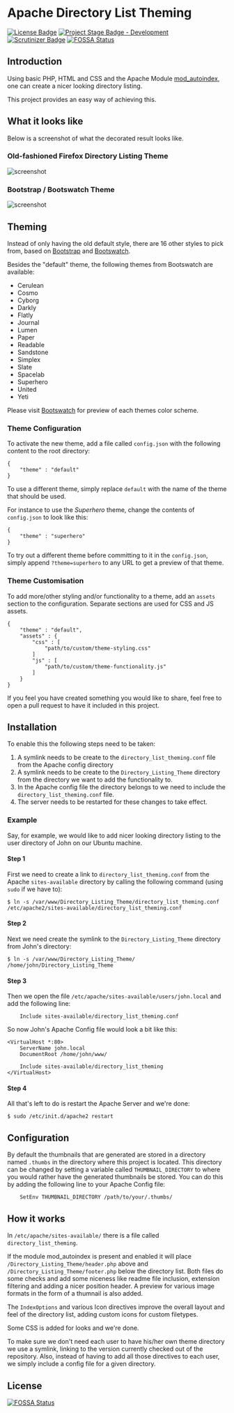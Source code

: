 # Apache Directory List Theming

[![License Badge]][License Page]
[![Project Stage Badge - Development]][Project Stage Page]
[![Scrutinizer Badge]][Scrutinizer Page]
[![FOSSA Status](https://app.fossa.io/api/projects/git%2Bgithub.com%2FPotherca%2FApacheDirectoryListTheming.svg?type=shield)](https://app.fossa.io/projects/git%2Bgithub.com%2FPotherca%2FApacheDirectoryListTheming?ref=badge_shield)

## Introduction

Using basic PHP, HTML and CSS and the Apache Module [mod_autoindex], one can 
create a nicer looking directory listing. 

This project provides an easy way of achieving this. 

## What it looks like

Below is a screenshot of what the decorated result looks like.

### Old-fashioned Firefox Directory Listing Theme

![screenshot](screenshot-01.png "Screenshot")

### Bootstrap / Bootswatch Theme

![screenshot](screenshot-02.png "Screenshot")

## Theming

Instead of only having the old default style, there are 16 other styles to pick 
from, based on [Bootstrap] and [Bootswatch].

Besides the "default" theme, the following themes from Bootswatch are available:

 - Cerulean
 - Cosmo
 - Cyborg
 - Darkly
 - Flatly
 - Journal
 - Lumen
 - Paper
 - Readable
 - Sandstone
 - Simplex
 - Slate
 - Spacelab
 - Superhero
 - United
 - Yeti

Please visit [Bootswatch](https://bootswatch.com/) for preview of each themes 
color scheme.

### Theme Configuration 

To activate the new theme, add a file called `config.json` with the following 
content to the root directory:

    {
        "theme" : "default"
    }

To use a different theme, simply replace `default` with the name of the theme 
that should be used.

For instance to use the _Superhero_ theme, change the contents of `config.json` 
to look like this:

    {
        "theme" : "superhero"
    }

To try out a different theme before committing to it in the `config.json`, 
simply append `?theme=superhero` to any URL to get a preview of that theme.

### Theme Customisation

To add more/other styling and/or functionality to a theme, add an `assets` 
section to the configuration. Separate sections are used for CSS and JS assets.

    {
        "theme" : "default",
        "assets" : {
            "css" : [
                "path/to/custom/theme-styling.css"
            ]
            "js" : [
                "path/to/custom/theme-functionality.js"
            ]
        }
    }

If you feel you have created something you would like to share, feel free to 
open a pull request to have it included in this project.

## Installation

To enable this the following steps need to be taken:

1. A symlink needs to be create to the `directory_list_theming.conf` file from 
   the Apache config directory
2. A symlink needs to be create to the `Directory_Listing_Theme` directory from 
   the directory we want to add the functionality to. 
3. In the Apache config file the directory belongs to we need to include the 
   `directory_list_theming.conf` file.
4. The server needs to be restarted for these changes to take effect.

### Example

Say, for example, we would like to add nicer looking directory listing to the 
user directory of John on our Ubuntu machine. 

#### Step 1

First we need to create a link to `directory_list_theming.conf` from the Apache 
`sites-available` directory by calling the following command  (using `sudo` if 
we have to):

    $ ln -s /var/www/Directory_Listing_Theme/directory_list_theming.conf /etc/apache2/sites-available/directory_list_theming.conf

#### Step 2

Next we need create the symlink to the `Directory_Listing_Theme` directory from 
John's directory:

    $ ln -s /var/www/Directory_Listing_Theme/ /home/john/Directory_Listing_Theme

#### Step 3

Then we open the file `/etc/apache/sites-available/users/john.local` and add the following line:

        Include sites-available/directory_list_theming.conf

So now John's Apache Config file would look a bit like this:

    <VirtualHost *:80>
        ServerName john.local
        DocumentRoot /home/john/www/

        Include sites-available/directory_list_theming
    </VirtualHost>

#### Step 4

All that's left to do is restart the Apache Server and we're done:

    $ sudo /etc/init.d/apache2 restart

## Configuration

By default the thumbnails that are generated are stored in a directory named 
`.thumbs` in the directory where this project is located. This directory can be 
changed by setting a variable called `THUMBNAIL_DIRECTORY` to where you would 
rather have the generated thumbnails be stored. You can do this by adding the 
following line to your Apache Config file:

        SetEnv THUMBNAIL_DIRECTORY /path/to/your/.thumbs/

## How it works

In `/etc/apache/sites-available/` there is a file called `directory_list_theming`.

If the module mod_autoindex is present and enabled it will place `/Directory_Listing_Theme/header.php`
above and `/Directory_Listing_Theme/footer.php` below the directory list. Both 
files do some checks and add some niceness like readme file inclusion, extension 
filtering and adding a nicer position header. A preview for various image formats 
in the form of a thumnail is also added.

The `IndexOptions` and various Icon directives improve the overall layout and feel
of the directory list, adding custom icons for custom filetypes.

Some CSS is added for looks and we're done.

To make sure we don't need each user to have his/her own theme directory we use
a symlink, linking to the version currently checked out of the repository. Also,
instead of having to add all those directives to each user, we simply include a 
config file for a given directory.

[mod_autoindex]: http://httpd.apache.org/docs/current/mod/mod_autoindex.html
[Bootstrap]: https://bootswatch.com/
[BootSwatch]: http://getbootstrap.com/

[License Badge]: https://img.shields.io/badge/License-GPL3%2B-blue.svg
[License Page]: LICENSE
[Project Stage Badge - Development]: http://img.shields.io/badge/Project%20Stage-Development-yellowgreen.svg
[Project Stage Badge - Production]: http://img.shields.io/badge/Project%20Stage-Production%20Ready-brightgreen.svg
[Project Stage Page]: http://bl.ocks.org/potherca/raw/a2ae67caa3863a299ba0/
[Scrutinizer Badge]: https://img.shields.io/scrutinizer/g/potherca/ApacheDirectoryListTheming.svg
[Scrutinizer Page]: https://scrutinizer-ci.com/g/potherca/ApacheDirectoryListTheming/

<!-- EOF -->


## License
[![FOSSA Status](https://app.fossa.io/api/projects/git%2Bgithub.com%2FPotherca%2FApacheDirectoryListTheming.svg?type=large)](https://app.fossa.io/projects/git%2Bgithub.com%2FPotherca%2FApacheDirectoryListTheming?ref=badge_large)
